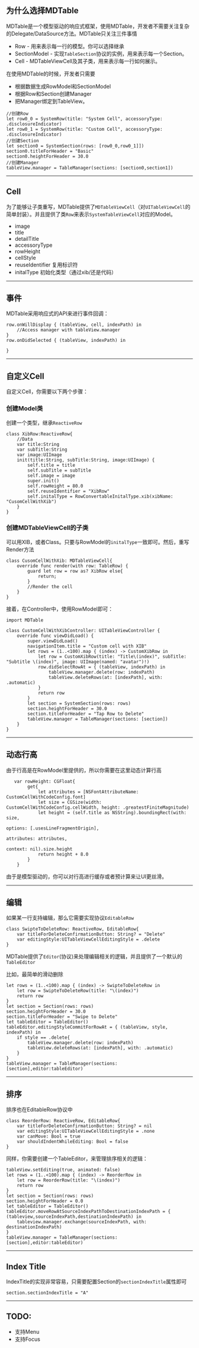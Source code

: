 ## 为什么选择MDTable

MDTable是一个模型驱动的响应式框架，使用MDTable，开发者不需要关注复杂的Delegate/DataSource方法。MDTable只关注三件事情

- Row - 用来表示每一行的模型。你可以选择继承
- SectionModel - 实现`TableSection`协议的实例，用来表示每一个Section。
- Cell - MDTableViewCell及其子类，用来表示每一行如何展示。

在使用MDTable的时候，开发者只需要

- 根据数据生成RowModel和SectionModel
- 根据Row和Section创建Manager
- 把Manager绑定到TableView。

```
//创建Row
let row0_0 = SystemRow(title: "System Cell", accessoryType: .disclosureIndicator)
let row0_1 = SystemRow(title: "Custom Cell", accessoryType: .disclosureIndicator)
//创建Section
let section0 = SystemSection(rows: [row0_0,row0_1]])
section0.titleForHeader = "Basic"
section0.heightForHeader = 30.0
//创建Manager
tableView.manager = TableManager(sections: [section0,section1])
```

----
## Cell

为了能够让子类重写，MDTable提供了`MDTableViewCell`（对`UITableViewCell`的简单封装）。并且提供了类`Row`来表示`SystemTableViewCell`对应的Model。

- image 
- title 
- detailTitle  
- accessoryType
- rowHeight
- cellStyle 
- reuseIdentifier 复用标识符
- initalType 初始化类型（通过xib/还是代码）

----
## 事件

MDTable采用响应式的API来进行事件回调：

```
row.onWillDisplay { (tableView, cell, indexPath) in
    //Access manager with tableView.manager
}
row.onDidSelected { (tableView, indexPath) in
    
}
```

---
## 自定义Cell

自定义Cell，你需要以下两个步骤：

### 创建Model类

创建一个类型，继承`ReactiveRow`

```
class XibRow:ReactiveRow{
    //Data
    var title:String
    var subTitle:String
    var image:UIImage
    init(title:String, subTitle:String, image:UIImage) {
        self.title = title
        self.subTitle = subTitle
        self.image = image
        super.init()
        self.rowHeight = 80.0
        self.reuseIdentifier = "XibRow"
        self.initalType = RowConvertableInitalType.xib(xibName: "CusomCellWithXib")
    }
}
```

### 创建MDTableViewCell的子类

可以用XIB，或者Class。只要与RowModel的`initalType`一致即可。然后，重写Render方法

```
class CusomCellWithXib: MDTableViewCell{    
    override func render(with row: TableRow) {
        guard let row = row as? XibRow else{
            return;
        }
        //Render the cell 
    }
}
```
接着，在Controller中，使用RowModel即可：

```
import MDTable

class CustomCellWithXibController: UITableViewController {
    override func viewDidLoad() {
        super.viewDidLoad()
        navigationItem.title = "Custom cell with XIB"
        let rows = (1..<100).map { (index) -> CustomXibRow in
            let row = CustomXibRow(title: "Title\(index)", subTitle: "Subtitle \(index)", image: UIImage(named: "avatar")!)
            row.didSelectRowAt = { (tableView, indexPath) in
                tableView.manager.delete(row: indexPath)
                tableView.deleteRows(at: [indexPath], with: .automatic)
            }
            return row
        }
        let section = SystemSection(rows: rows)
        section.heightForHeader = 30.0
        section.titleForHeader = "Tap Row to Delete"
        tableView.manager = TableManager(sections: [section])
    }
}

```

---
## 动态行高

由于行高是在RowModel里提供的，所以你需要在这里动态计算行高

```
   var rowHeight: CGFloat{
        get{
            let attributes = [NSFontAttributeName: CustomCellWithCodeConfig.font]
            let size = CGSize(width: CustomCellWithCodeConfig.cellWidth, height: .greatestFiniteMagnitude)
            let height = (self.title as NSString).boundingRect(with: size,
                                                               options: [.usesLineFragmentOrigin],
                                                               attributes: attributes,
                                                               context: nil).size.height
            return height + 8.0
        }
    }
```

由于是模型驱动的，你可以对行高进行缓存或者预计算来让UI更丝滑。

---
## 编辑

如果某一行支持编辑，那么它需要实现协议`EditableRow`

```
class SwipteToDeleteRow: ReactiveRow, EditableRow{
    var titleForDeleteConfirmationButton: String? = "Delete"
    var editingStyle:UITableViewCellEditingStyle = .delete
}
```

MDTable提供了`Editor`(协议)来处理编辑相关的逻辑，并且提供了一个默认的`TableEditor`

比如，最简单的滑动删除

```
let rows = (1..<100).map { (index) -> SwipteToDeleteRow in
    let row = SwipteToDeleteRow(title: "\(index)")
    return row
}
let section = Section(rows: rows)
section.heightForHeader = 30.0
section.titleForHeader = "Swipe to Delete"
let tableEditor = TableEditor()
tableEditor.editingStyleCommitForRowAt = { (tableView, style, indexPath) in
    if style == .delete{
        tableView.manager.delete(row: indexPath)
        tableView.deleteRows(at: [indexPath], with: .automatic)
    }
}
tableView.manager = TableManager(sections: [section],editor:tableEditor)
```

---
## 排序

排序也在EditableRow协议中

```
class ReorderRow: ReactiveRow, EditableRow{
    var titleForDeleteConfirmationButton: String? = nil
    var editingStyle:UITableViewCellEditingStyle = .none
    var canMove: Bool = true
    var shouldIndentWhileEditing: Bool = false
}
```

同样，你需要创建一个TableEditor，来管理排序相关的逻辑：

```
tableView.setEditing(true, animated: false)
let rows = (1..<100).map { (index) -> ReorderRow in
    let row = ReorderRow(title: "\(index)")
    return row
}
let section = Section(rows: rows)
section.heightForHeader = 0.0
let tableEditor = TableEditor()
tableEditor.moveRowAtSourceIndexPathToDestinationIndexPath = { (tableview,sourceIndexPath,destinationIndexPath) in
    tableview.manager.exchange(sourceIndexPath, with: destinationIndexPath)
}
tableView.manager = TableManager(sections: [section],editor:tableEditor)
```

---
## Index Title

IndexTitle的实现非常容易，只需要配置Section的`sectionIndexTitle`属性即可

```
section.sectionIndexTitle = "A"
```


---
## TODO:

- 支持Menu
- 支持Focus